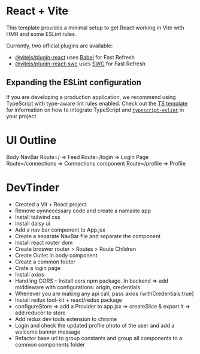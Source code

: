 # React + Vite

This template provides a minimal setup to get React working in Vite with HMR and some ESLint rules.

Currently, two official plugins are available:

- [@vitejs/plugin-react](https://github.com/vitejs/vite-plugin-react/blob/main/packages/plugin-react) uses [Babel](https://babeljs.io/) for Fast Refresh
- [@vitejs/plugin-react-swc](https://github.com/vitejs/vite-plugin-react/blob/main/packages/plugin-react-swc) uses [SWC](https://swc.rs/) for Fast Refresh

## Expanding the ESLint configuration

If you are developing a production application, we recommend using TypeScript with type-aware lint rules enabled. Check out the [TS template](https://github.com/vitejs/vite/tree/main/packages/create-vite/template-react-ts) for information on how to integrate TypeScript and [`typescript-eslint`](https://typescript-eslint.io) in your project.



# UI Outline

Body
    NavBar
    Route=/ => Feed
    Route=/login => Login Page
    Route=/connections => Connections component
    Route=/profile => Profile




# DevTinder
- Created a Vit + React project
- Remove uynnecessary code and create a namaste app
- Install tailwind css
- Install daisy ui
- Add a nav bar component to App.jsx
- Create a separate NavBar file and separate the component
- Install react router dom
- Create broswer router > Routes > Route Children
- Create Outlet in body component
- Create a common footer
- Crate a login page
- Install axios 
- Handling CORS - Install cors npm package. In backend => add middleware with configurations: origin, credentials
- Whenever you are making any api call, pass axios {withCredentials:true}
- Install redux tool-kit + react/redux package
- configureStore => add a Provider to app.jsx => createSlice & export it => add reducer to store
- Add redux dev tools extension to chrome
- Login and check the updated profile photo of the user and add a welcome banner message
- Refactor base url to group constants and group all components to a common components folder
